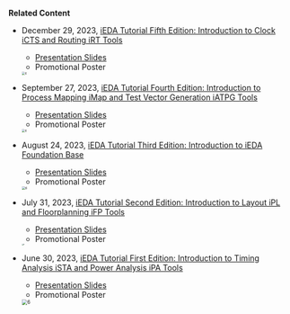 **Related Content**

- December 29, 2023, [iEDA Tutorial Fifth Edition: Introduction to Clock iCTS and Routing iRT Tools](https://space.bilibili.com/1189298533/channel/series)
  - [Presentation Slides](/res/slides/iEDA_Tutorial-5.pdf)
  - Promotional Poster
  <img src="/res/images/activities/tutorial/t5.png" alt="6" style="zoom:35%;" />

- September 27, 2023, [iEDA Tutorial Fourth Edition: Introduction to Process Mapping iMap and Test Vector Generation iATPG Tools](https://space.bilibili.com/1189298533/channel/series)
  - [Presentation Slides](/res/slides/iEDA_Tutorial-4.pdf)
  - Promotional Poster
  <img src="/res/images/activities/tutorial/t4.png" alt="6" style="zoom:35%;" />

- August 24, 2023, [iEDA Tutorial Third Edition: Introduction to iEDA Foundation Base](https://space.bilibili.com/1189298533/channel/series)
  - [Presentation Slides]()
  - Promotional Poster
  <img src="/res/images/activities/tutorial/t3.png" alt="6" style="zoom:38%;" />

- July 31, 2023, [iEDA Tutorial Second Edition: Introduction to Layout iPL and Floorplanning iFP Tools](https://space.bilibili.com/1189298533/channel/series)
  - [Presentation Slides](/res/slides/iEDA_Tutorial-2.pdf)
  - Promotional Poster
  <img src="/res/images/activities/tutorial/t2.png" alt="6" style="zoom:18%;" />

- June 30, 2023, [iEDA Tutorial First Edition: Introduction to Timing Analysis iSTA and Power Analysis iPA Tools](https://space.bilibili.com/1189298533/channel/series)
  - [Presentation Slides](/res/slides/iEDA_Tutorial-1.pdf)
  - Promotional Poster
  <img src="/res/images/activities/tutorial/t1.png" alt="6" style="zoom:60%;" />
